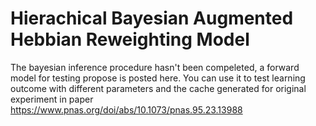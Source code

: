 # Hierachical Bayesian Augmented Hebbian Reweighting Model
The bayesian inference procedure hasn't been compeleted, a forward model for testing propose is posted here. You can use it to test learning outcome with different parameters and the cache generated for original experiment in paper https://www.pnas.org/doi/abs/10.1073/pnas.95.23.13988
